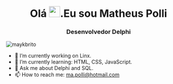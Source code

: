 <h1 align="center">Olá <img src="https://raw.githubusercontent.com/kaueMarques/kaueMarques/master/hi.gif" width="30px">.Eu sou Matheus Polli</h1>
<h3 align="center">Desenvolvedor Delphi</h3>
<p align="left"> <img src="https://komarev.com/ghpvc/?username=MaatheusPolli" alt="maykbrito" /> </p>

- 🔭 I’m currently working on Linx.
- 🌱 I’m currently learning: HTML, CSS, JavaScript.
- 💬 Ask me about Delphi and SQL.
- 📫 How to reach me: ma.polli@hotmail.com

